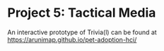 # Project 5: Tactical Media

An interactive prototype of Trivia(l) can be found at https://arunimap.github.io/pet-adoption-hci/


